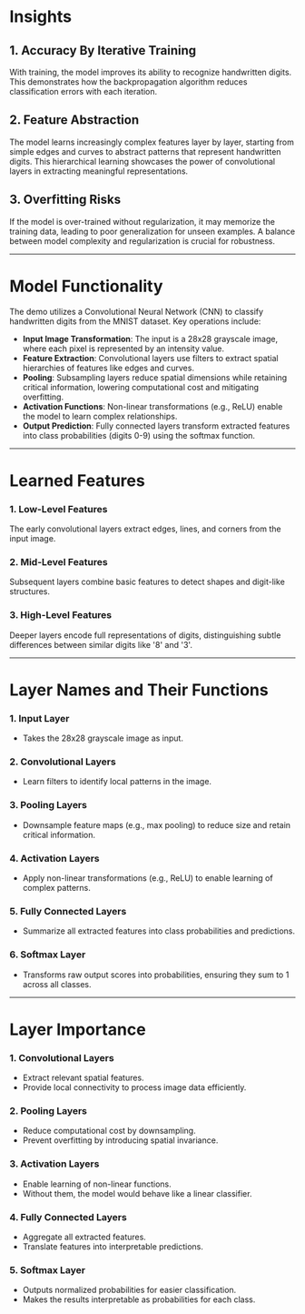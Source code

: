 # Insights

## 1. Accuracy By Iterative Training
With training, the model improves its ability to recognize handwritten digits. This demonstrates how the backpropagation algorithm reduces classification errors with each iteration.

## 2. Feature Abstraction
The model learns increasingly complex features layer by layer, starting from simple edges and curves to abstract patterns that represent handwritten digits. This hierarchical learning showcases the power of convolutional layers in extracting meaningful representations.

## 3. Overfitting Risks
If the model is over-trained without regularization, it may memorize the training data, leading to poor generalization for unseen examples. A balance between model complexity and regularization is crucial for robustness.

---

# Model Functionality

The demo utilizes a Convolutional Neural Network (CNN) to classify handwritten digits from the MNIST dataset. Key operations include:

- **Input Image Transformation**: The input is a 28x28 grayscale image, where each pixel is represented by an intensity value.
- **Feature Extraction**: Convolutional layers use filters to extract spatial hierarchies of features like edges and curves.
- **Pooling**: Subsampling layers reduce spatial dimensions while retaining critical information, lowering computational cost and mitigating overfitting.
- **Activation Functions**: Non-linear transformations (e.g., ReLU) enable the model to learn complex relationships.
- **Output Prediction**: Fully connected layers transform extracted features into class probabilities (digits 0-9) using the softmax function.

---

# Learned Features

### 1. Low-Level Features
The early convolutional layers extract edges, lines, and corners from the input image.

### 2. Mid-Level Features
Subsequent layers combine basic features to detect shapes and digit-like structures.

### 3. High-Level Features
Deeper layers encode full representations of digits, distinguishing subtle differences between similar digits like '8' and '3'.

---

# Layer Names and Their Functions

### 1. **Input Layer**
- Takes the 28x28 grayscale image as input.

### 2. **Convolutional Layers**
- Learn filters to identify local patterns in the image.

### 3. **Pooling Layers**
- Downsample feature maps (e.g., max pooling) to reduce size and retain critical information.

### 4. **Activation Layers**
- Apply non-linear transformations (e.g., ReLU) to enable learning of complex patterns.

### 5. **Fully Connected Layers**
- Summarize all extracted features into class probabilities and predictions.

### 6. **Softmax Layer**
- Transforms raw output scores into probabilities, ensuring they sum to 1 across all classes.

---

# Layer Importance

### **1. Convolutional Layers**
- Extract relevant spatial features.
- Provide local connectivity to process image data efficiently.

### **2. Pooling Layers**
- Reduce computational cost by downsampling.
- Prevent overfitting by introducing spatial invariance.

### **3. Activation Layers**
- Enable learning of non-linear functions.
- Without them, the model would behave like a linear classifier.

### **4. Fully Connected Layers**
- Aggregate all extracted features.
- Translate features into interpretable predictions.

### **5. Softmax Layer**
- Outputs normalized probabilities for easier classification.
- Makes the results interpretable as probabilities for each class.
